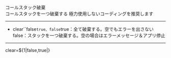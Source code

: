 コールスタック破棄  
コールスタックを一つ破棄する
極力使用しないコーディングを推奨します

***
- clear``false`true、false`true：全て破棄する。空でもエラーを出さない<br/>false：スタックを一つ破棄する。空の場合はエラーメッセージ＆アプリ停止

***
clear=${1|false,true|}
